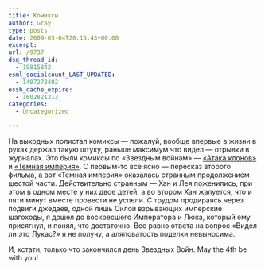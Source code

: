 ```yaml
---
title: Комиксы
author: Gray
type: posts
date: 2009-05-04T20:15:43+00:00
excerpt:
url: /9737
dsq_thread_id:
  - 19815842
esml_socialcount_LAST_UPDATED:
  - 1497278402
essb_cache_expire:
  - 1602821213
categories:
  - Uncategorized

---
```








<p style="clear: both">
  На выходных полистал комиксы &#8212; пожалуй, вообще впервые в жизни в руках держал такую штуку, раньше максимум что видел &#8212; отрывки в журналах. Это были комиксы по &#171;Звездным войнам&#187; &#8212; <a href="http://www.ozon.ru/context/detail/id/1698200/?partner=searchengines" target="_blank">&#171;Атака клонов&#187;</a> и <a href="http://www.ozon.ru/context/detail/id/1698197/?partner=searchengines" target="_blank">&#171;Темная империя&#187;</a>. С первым-то все ясно &#8212; пересказ второго фильма, а вот &#171;Темная империя&#187; оказалась странным продолжением шестой части. Действительно странным &#8212; Хан и Лея поженились, при этом в одном месте у них двое детей, а во втором Хан жалуется, что и пяти минут вместе провести не успели. С трудом продираясь через подвиги джедаев, одной лишь Силой взрывающих имперские шагоходы, я дошел до воскресшего Императора и Люка, который ему присягнул, и понял, что достаточно. Все равно ответа на вопрос &#171;Видел ли это Лукас?&#187; я не получу, а аляповатость поделки невыносима.
</p>

<p style="clear: both">
  И, кстати, только что закончился день Звездных Войн. May the 4th be with you!
</p>